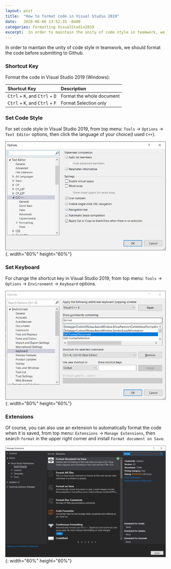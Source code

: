 ```yaml
---
layout: post
title:  "How to format code in Visual Studio 2019"
date:   2020-06-06 13:52:35 -0400
categories: Formatting VisualStudio2019
excerpt:  In order to maintain the unity of code style in teamwork, we should format the code before submitting to Github....... 
---
```


In order to maintain the unity of code style in teamwork, we should format the code before submitting to Github.

### Shortcut Key

Format the code in Visual Studio 2019 (Windows):

|Shortcut Key|Description|
|:---|:---|
|<kbd>Ctrl</kbd> + <kbd>K</kbd>, and <kbd>Ctrl</kbd> + <kbd>D</kbd>|Format the whole document|
|<kbd>Ctrl</kbd> + <kbd>K</kbd>, and <kbd>Ctrl</kbd> + <kbd>F</kbd>|Format Selection only|

### Set Code Style

For set code style in Visual Studio 2019, from top menu: `Tools` -> `Options` -> `Text Editor` options, then click the language of your choice(I used `C++`).

![Text Editor](https://github.com/cmcmone/cmcmone.github.com/blob/master/imgs/202006/texteditor.png?raw=true){: width="60%" height="60%"}

### Set Keyboard

For change the shortcut key in Visual Studio 2019, from top menu: `Tools` -> `Options` -> `Environment` -> `Keyboard` options.

![Keyboard](https://github.com/cmcmone/cmcmone.github.com/blob/master/imgs/202006/keyboard.png?raw=true){: width="60%" height="60%"}

### Extensions

Of course, you can also use an extension to automatically format the code when it is saved, from top menu: `Extensions` -> `Manage Extensions`, then search `format` in the upper right corner and install `Format document on Save`.

![Extension](https://github.com/cmcmone/cmcmone.github.com/blob/master/imgs/202006/extension.png?raw=true){: width="60%" height="60%"}
